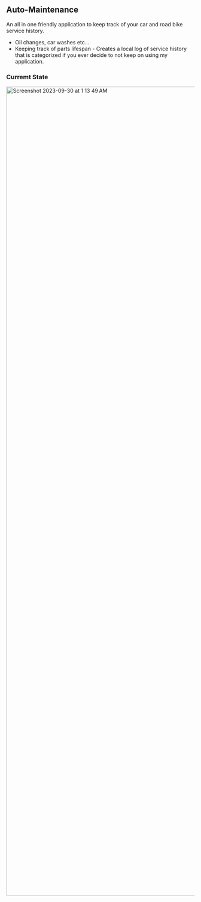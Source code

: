 ## Auto-Maintenance
An all in one friendly application to keep track of your car and road bike service history.
  - Oil changes, car washes etc...
  -  Keeping track of parts lifespan
    - Creates a local log of service history that is categorized if you ever decide to not keep on using my application.

### Curremt State 

<img width="2160" alt="Screenshot 2023-09-30 at 1 13 49 AM" src="https://github.com/Ounceleopard/Auto-Maintenance/assets/40043757/d5be03d4-dfb1-452f-8811-f42b7305ef61">
